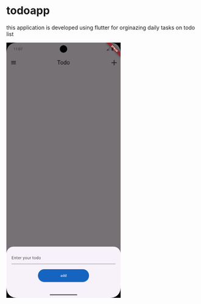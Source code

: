 # todoapp

this application is developed using flutter for orginazing daily tasks on todo list

<img src="assets/images/modalbuttomSheet.png" alt="Sabbih App Screenshot" width="300">